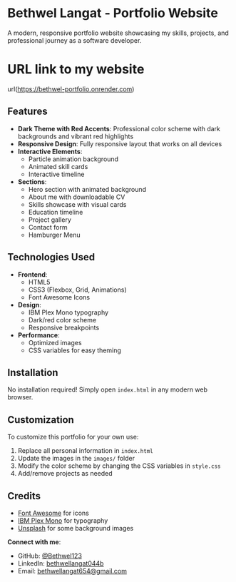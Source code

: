 # Bethwel Langat - Portfolio Website
A modern, responsive portfolio website showcasing my skills, projects, and professional journey as a software developer.

# URL link to my website
url(https://bethwel-portfolio.onrender.com)

## Features

- **Dark Theme with Red Accents**: Professional color scheme with dark backgrounds and vibrant red highlights
- **Responsive Design**: Fully responsive layout that works on all devices
- **Interactive Elements**:
  - Particle animation background
  - Animated skill cards
  - Interactive timeline
- **Sections**:
  - Hero section with animated background
  - About me with downloadable CV
  - Skills showcase with visual cards
  - Education timeline
  - Project gallery
  - Contact form
  - Hamburger Menu

## Technologies Used

- **Frontend**:
  - HTML5
  - CSS3 (Flexbox, Grid, Animations)
  - Font Awesome Icons
- **Design**:
  - IBM Plex Mono typography
  - Dark/red color scheme
  - Responsive breakpoints
- **Performance**:
  - Optimized images
  - CSS variables for easy theming

## Installation

No installation required! Simply open `index.html` in any modern web browser.

## Customization

To customize this portfolio for your own use:

1. Replace all personal information in `index.html`
2. Update the images in the `images/` folder
3. Modify the color scheme by changing the CSS variables in `style.css`
4. Add/remove projects as needed

## Credits

- [Font Awesome](https://fontawesome.com/) for icons
- [IBM Plex Mono](https://fonts.google.com/specimen/IBM+Plex+Mono) for typography
- [Unsplash](https://unsplash.com/) for some background images


**Connect with me**:
- GitHub: [@Bethwel123](https://github.com/Bethwel123)
- LinkedIn: [bethwellangat044b](https://www.linkedin.com/in/bethwellangat044b)
- Email: bethwellangat654@gmail.com